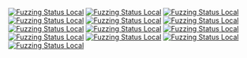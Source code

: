 [![Fuzzing Status Local](https://workerTmp.github.io/liossa_5/medovecot/fuzz_message_date.svg)](https://github.com/)
[![Fuzzing Status Local](https://workerTmp.github.io/liossa_5/medovecot/fuzz_test_istream_attachment.svg)](https://github.com/)
[![Fuzzing Status Local](https://workerTmp.github.io/liossa_5/medovecot/llvm-symbolizer.svg)](https://github.com/)
[![Fuzzing Status Local](https://workerTmp.github.io/liossa_5/medovecot/fuzz_test_rfc2231_parser.svg)](https://github.com/)
[![Fuzzing Status Local](https://workerTmp.github.io/liossa_5/medovecot/fuzz_qp_encoder.svg)](https://github.com/)
[![Fuzzing Status Local](https://workerTmp.github.io/liossa_5/medovecot/fuzz_test_quoted_printable.svg)](https://github.com/)
[![Fuzzing Status Local](https://workerTmp.github.io/liossa_5/medovecot/notFind.svg)](https://github.com/)
[![Fuzzing Status Local](https://workerTmp.github.io/liossa_5/medovecot/fuzz_test_mbox_from.svg)](https://github.com/)
[![Fuzzing Status Local](https://workerTmp.github.io/liossa_5/medovecot/fuzz_message_id.svg)](https://github.com/)
[![Fuzzing Status Local](https://workerTmp.github.io/liossa_5/medovecot/fuzz_test_qp_decoder.svg)](https://github.com/)
[![Fuzzing Status Local](https://workerTmp.github.io/liossa_5/medovecot/fuzz_message_address.svg)](https://github.com/)
[![Fuzzing Status Local](https://workerTmp.github.io/liossa_5/medovecot/fuzz_test_mail_html2text.svg)](https://github.com/)
[![Fuzzing Status Local](https://workerTmp.github.io/liossa_5/medovecot/fuzz_test_rfc822_parser.svg)](https://github.com/)

